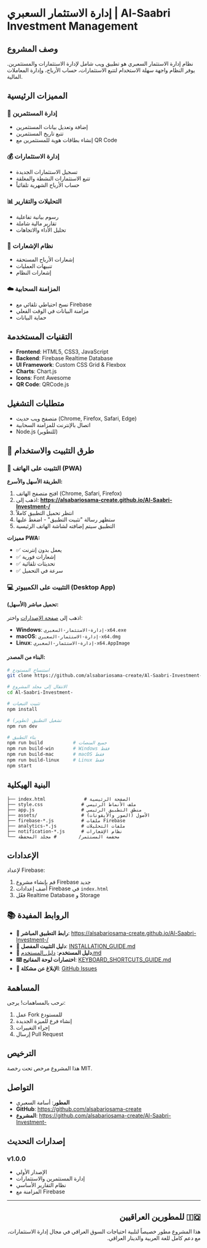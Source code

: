 # إدارة الاستثمار السعبري | Al-Saabri Investment Management

## وصف المشروع
نظام إدارة الاستثمار السعبري هو تطبيق ويب شامل لإدارة الاستثمارات والمستثمرين. يوفر النظام واجهة سهلة الاستخدام لتتبع الاستثمارات، حساب الأرباح، وإدارة المعاملات المالية.

## المميزات الرئيسية

### 🏦 إدارة المستثمرين
- إضافة وتعديل بيانات المستثمرين
- تتبع تاريخ المستثمرين
- إنشاء بطاقات هوية للمستثمرين مع QR Code

### 💰 إدارة الاستثمارات
- تسجيل الاستثمارات الجديدة
- تتبع الاستثمارات النشطة والمغلقة
- حساب الأرباح الشهرية تلقائياً

### 📊 التحليلات والتقارير
- رسوم بيانية تفاعلية
- تقارير مالية شاملة
- تحليل الأداء والاتجاهات

### 🔔 نظام الإشعارات
- إشعارات الأرباح المستحقة
- تنبيهات العمليات
- إشعارات النظام

### ☁️ المزامنة السحابية
- نسخ احتياطي تلقائي مع Firebase
- مزامنة البيانات في الوقت الفعلي
- حماية البيانات

## التقنيات المستخدمة

- **Frontend**: HTML5, CSS3, JavaScript
- **Backend**: Firebase Realtime Database
- **UI Framework**: Custom CSS Grid & Flexbox
- **Charts**: Chart.js
- **Icons**: Font Awesome
- **QR Code**: QRCode.js

## متطلبات التشغيل

- متصفح ويب حديث (Chrome, Firefox, Safari, Edge)
- اتصال بالإنترنت للمزامنة السحابية
- Node.js (للتطوير)

## 🚀 طرق التثبيت والاستخدام

### 📱 التثبيت على الهاتف (PWA)
**الطريقة الأسهل والأسرع:**

1. افتح متصفح الهاتف (Chrome, Safari, Firefox)
2. اذهب إلى: **https://alsabariosama-create.github.io/Al-Saabri-Investment-/**
3. انتظر تحميل التطبيق كاملاً
4. ستظهر رسالة "تثبيت التطبيق" - اضغط عليها
5. التطبيق سيتم إضافته لشاشة الهاتف الرئيسية

**مميزات PWA:**
- ✅ يعمل بدون إنترنت
- ✅ إشعارات فورية  
- ✅ تحديثات تلقائية
- ✅ سرعة في التحميل

### 💻 التثبيت على الكمبيوتر (Desktop App)

#### تحميل مباشر (الأسهل):
اذهب إلى [صفحة الإصدارات](https://github.com/alsabariosama-create/Al-Saabri-Investment-/releases/latest) واختر:

- **Windows**: `إدارة-الاستثمار-السعبري-x64.exe`
- **macOS**: `إدارة-الاستثمار-السعبري-x64.dmg`  
- **Linux**: `إدارة-الاستثمار-السعبري-x64.AppImage`

#### البناء من المصدر:
```bash
# استنساخ المستودع
git clone https://github.com/alsabariosama-create/Al-Saabri-Investment-.git

# الانتقال إلى مجلد المشروع
cd Al-Saabri-Investment-

# تثبيت التبعيات
npm install

# تشغيل التطبيق (تطوير)
npm run dev

# بناء التطبيق
npm run build           # جميع المنصات
npm run build-win       # Windows فقط
npm run build-mac       # macOS فقط
npm run build-linux     # Linux فقط
npm start
```

## البنية الهيكلية

```
├── index.html              # الصفحة الرئيسية
├── style.css              # ملف الأنماط الرئيسي
├── app.js                 # منطق التطبيق الرئيسي
├── assets/                # الأصول (الصور والأيقونات)
├── firebase-*.js          # ملفات Firebase
├── analytics-*.js         # ملفات التحليلات
├── notification-*.js      # نظام الإشعارات
└── محفضة المستثمر/        # مجلد المحفظة
```

## الإعدادات

لإعداد Firebase:
1. قم بإنشاء مشروع Firebase جديد
2. أضف إعدادات Firebase في `index.html`
3. فعّل Realtime Database و Storage

## 📚 الروابط المفيدة

- **🔗 رابط التطبيق المباشر**: https://alsabariosama-create.github.io/Al-Saabri-Investment-/
- **📖 دليل التثبيت المفصل**: [INSTALLATION_GUIDE.md](INSTALLATION_GUIDE.md)
- **📝 دليل المستخدم**: [دليل_المستخدم.md](دليل_المستخدم.md)
- **⌨️ اختصارات لوحة المفاتيح**: [KEYBOARD_SHORTCUTS_GUIDE.md](KEYBOARD_SHORTCUTS_GUIDE.md)
- **🐛 الإبلاغ عن مشكلة**: [GitHub Issues](https://github.com/alsabariosama-create/Al-Saabri-Investment-/issues)

## المساهمة

نرحب بالمساهمات! يرجى:
1. عمل Fork للمستودع
2. إنشاء فرع للميزة الجديدة
3. إجراء التغييرات
4. إرسال Pull Request

## الترخيص

هذا المشروع مرخص تحت رخصة MIT.

## التواصل

- **المطور**: أسامة السعبري
- **GitHub**: https://github.com/alsabariosama-create
- **المشروع**: https://github.com/alsabariosama-create/Al-Saabri-Investment-

## إصدارات التحديث

### v1.0.0
- الإصدار الأولي
- إدارة المستثمرين والاستثمارات
- نظام التقارير الأساسي
- المزامنة مع Firebase

---

<div dir="rtl">
<h2>🇮🇶 للمطورين العراقيين</h2>
<p>هذا المشروع مطور خصيصاً لتلبية احتياجات السوق العراقي في مجال إدارة الاستثمارات، مع دعم كامل للغة العربية والدينار العراقي.</p>
</div>
